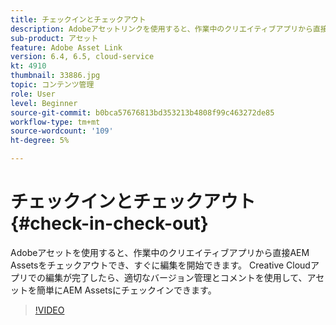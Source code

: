 ```yaml
---
title: チェックインとチェックアウト
description: Adobeアセットリンクを使用すると、作業中のクリエイティブアプリから直接AEM Assetsをチェックアウトでき、すぐに編集を開始できます。 Creative Cloudアプリでの編集が完了したら、適切なバージョン管理とコメントを使用して、アセットを簡単にAEM Assetsにチェックインできます。
sub-product: アセット
feature: Adobe Asset Link
version: 6.4, 6.5, cloud-service
kt: 4910
thumbnail: 33886.jpg
topic: コンテンツ管理
role: User
level: Beginner
source-git-commit: b0bca57676813bd353213b4808f99c463272de85
workflow-type: tm+mt
source-wordcount: '109'
ht-degree: 5%

---
```



# チェックインとチェックアウト {#check-in-check-out}

Adobeアセットを使用すると、作業中のクリエイティブアプリから直接AEM Assetsをチェックアウトでき、すぐに編集を開始できます。 Creative Cloudアプリでの編集が完了したら、適切なバージョン管理とコメントを使用して、アセットを簡単にAEM Assetsにチェックインできます。

>[!VIDEO](https://video.tv.adobe.com/v/33886/?quality=12)
